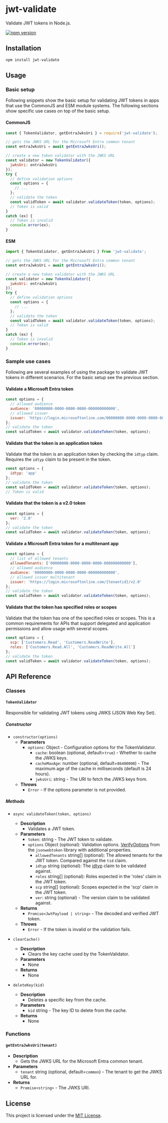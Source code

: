 # jwt-validate

Validate JWT tokens in Node.js.

[![npm version](https://badge.fury.io/js/jwt-validate.svg)](https://badge.fury.io/js/jwt-validate)

## Installation

```bash
npm install jwt-validate
```

## Usage

### Basic setup

Following snippets show the basic setup for validating JWT tokens in apps that use the CommonJS and ESM module systems. The following sections show specific use cases on top of the basic setup.

#### CommonJS

```javascript
const { TokenValidator, getEntraJwksUri } = require('jwt-validate');

// gets the JWKS URL for the Microsoft Entra common tenant
const entraJwksUri = await getEntraJwksUri();

// create a new token validator with the JWKS URL
const validator = new TokenValidator({
  jwksUri: entraJwksUri
});
try {
  // define validation options
  const options = {
    // ...
  };
  // validate the token
  const validToken = await validator.validateToken(token, options);
  // Token is valid
}
catch (ex) {
  // Token is invalid
  console.error(ex);
}
```

#### ESM

```javascript
import { TokenValidator, getEntraJwksUri } from 'jwt-validate';

// gets the JWKS URL for the Microsoft Entra common tenant
const entraJwksUri = await getEntraJwksUri();

// create a new token validator with the JWKS URL
const validator = new TokenValidator({
  jwksUri: entraJwksUri
});
try {
  // define validation options
  const options = {
    // ...
  };
  // validate the token
  const validToken = await validator.validateToken(token, options);
  // Token is valid
}
catch (ex) {
  // Token is invalid
  console.error(ex);
}
```

### Sample use cases

Following are several examples of using the package to validate JWT tokens in different scenarios. For the basic setup see the previous section.

#### Validate a Microsoft Entra token

```javascript
const options = {
  // allowed audience
  audience: '00000000-0000-0000-0000-000000000000',
  // allowed issuer
  issuer: 'https://login.microsoftonline.com/00000000-0000-0000-0000-000000000000/v2.0'
};
// validate the token
const validToken = await validator.validateToken(token, options);
```

#### Validate that the token is an application token

Validate that the token is an application token by checking the `idtyp` claim. Requires the `idtyp` claim to be present in the token.

```javascript
const options = {
  idtyp: 'app'
};
// validate the token
const validToken = await validator.validateToken(token, options);
// Token is valid
```

#### Validate that the token is a v2.0 token

```javascript
const options = {
  ver: '2.0'
};
// validate the token
const validToken = await validator.validateToken(token, options);
```

#### Validate a Microsoft Entra token for a multitenant app

```javascript
const options = {
  // list of allowed tenants
  allowedTenants: ['00000000-0000-0000-0000-000000000000'],
  // allowed audience
  audience: '00000000-0000-0000-0000-000000000000',
  // allowed issuer multitenant
  issuer: 'https://login.microsoftonline.com/{tenantid}/v2.0'
};
// validate the token
const validToken = await validator.validateToken(token, options);
```

#### Validate that the token has specified roles or scopes

Validate that the token has one of the specified roles or scopes. This is a common requirements for APIs that support delegated and application permissions and allow usage with several scopes.

```javascript
const options = {
  scp: ['Customers.Read', 'Customers.ReadWrite'],
  roles: ['Customers.Read.All', 'Customers.ReadWrite.All']
};
// validate the token
const validToken = await validator.validateToken(token, options);
```

## API Reference

### Classes

#### `TokenValidator`

Responsible for validating JWT tokens using JWKS (JSON Web Key Set).

##### Constructor

- `constructor(options)`
  - **Parameters**
    - `options`: Object - Configuration options for the TokenValidator.
      - `cache`: boolean (optional, default=`true`) - Whether to cache the JWKS keys.
      - `cacheMaxAge`: number (optional, default=`86400000`) - The maximum age of the cache in milliseconds (default is 24 hours).
      - `jwksUri`: string - The URI to fetch the JWKS keys from.
  - **Throws**
    - `Error` - If the options parameter is not provided.

##### Methods

- `async validateToken(token, options)`
  - **Description**
    - Validates a JWT token.
  - **Parameters**
    - `token`: string - The JWT token to validate.
    - `options` Object (optional): Validation options. [VerifyOptions](https://github.com/auth0/node-jsonwebtoken#jwtverifytoken-secretorpublickey-options-callback) from the `jsonwebtoken` library with additional properties.
      - `allowedTenants` string[] (optional): The allowed tenants for the JWT token. Compared against the `tid` claim.
      - `idtyp` string (optional): The [idtyp](https://learn.microsoft.com/en-us/entra/identity-platform/optional-claims-reference#:~:text=set%20as%20well.-,idtyp,-Token%20type) claim to be validated against.
      - `roles` string[] (optional): Roles expected in the 'roles' claim in the JWT token.
      - `scp` string[] (optional): Scopes expected in the 'scp' claim in the JWT token.
      - `ver`: string (optional) - The version claim to be validated against.
  - **Returns**
    - `Promise<JwtPayload | string>` - The decoded and verified JWT token.
  - **Throws**
    - `Error` - If the token is invalid or the validation fails.

- `clearCache()`
  - **Description**
    - Clears the key cache used by the TokenValidator.
  - **Parameters**
    - None
  - **Returns**
    - None

- `deleteKey(kid)`
  - **Description**
    - Deletes a specific key from the cache.
  - **Parameters**
    - `kid` string - The key ID to delete from the cache.
  - **Returns**
    - None

### Functions

#### `getEntraJwksUri(tenant)`

- **Description**
  - Gets the JWKS URL for the Microsoft Entra common tenant.
- **Parameters**
  - `tenant` string (optional, default=`common`) - The tenant to get the JWKS URL for.
- **Returns**
  - `Promise<string>` - The JWKS URI.

## License

This project is licensed under the [MIT License](LICENSE).
